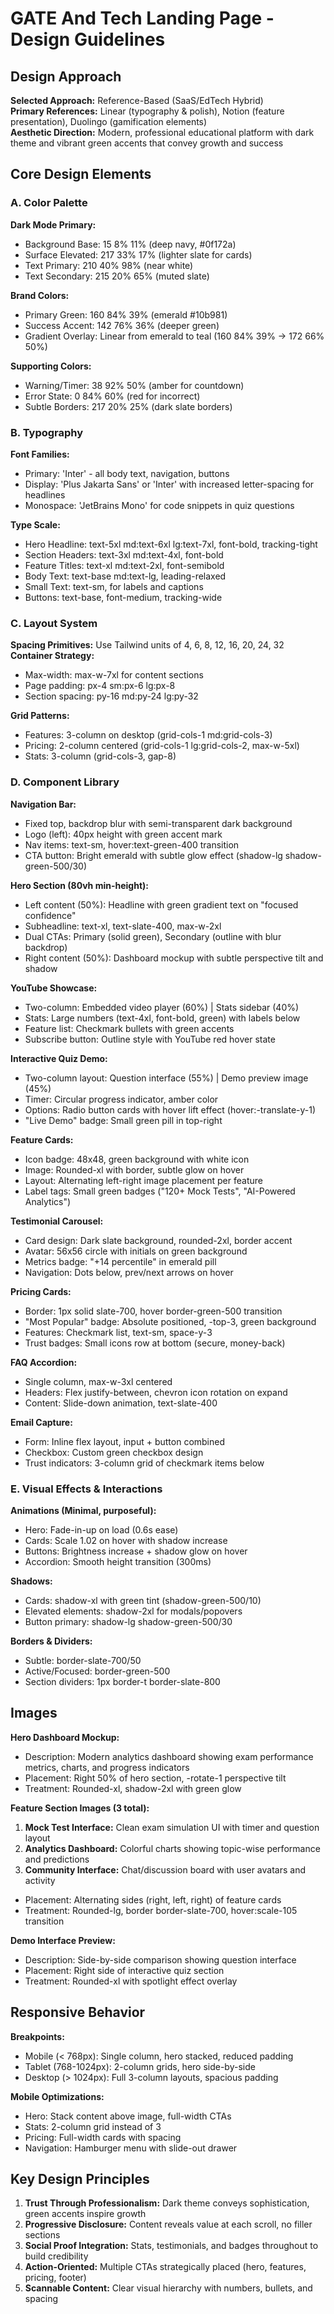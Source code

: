 # GATE And Tech Landing Page - Design Guidelines

## Design Approach

**Selected Approach:** Reference-Based (SaaS/EdTech Hybrid)  
**Primary References:** Linear (typography & polish), Notion (feature presentation), Duolingo (gamification elements)  
**Aesthetic Direction:** Modern, professional educational platform with dark theme and vibrant green accents that convey growth and success

## Core Design Elements

### A. Color Palette

**Dark Mode Primary:**
- Background Base: 15 8% 11% (deep navy, #0f172a)
- Surface Elevated: 217 33% 17% (lighter slate for cards)
- Text Primary: 210 40% 98% (near white)
- Text Secondary: 215 20% 65% (muted slate)

**Brand Colors:**
- Primary Green: 160 84% 39% (emerald #10b981)
- Success Accent: 142 76% 36% (deeper green)
- Gradient Overlay: Linear from emerald to teal (160 84% 39% → 172 66% 50%)

**Supporting Colors:**
- Warning/Timer: 38 92% 50% (amber for countdown)
- Error State: 0 84% 60% (red for incorrect)
- Subtle Borders: 217 20% 25% (dark slate borders)

### B. Typography

**Font Families:**
- Primary: 'Inter' - all body text, navigation, buttons
- Display: 'Plus Jakarta Sans' or 'Inter' with increased letter-spacing for headlines
- Monospace: 'JetBrains Mono' for code snippets in quiz questions

**Type Scale:**
- Hero Headline: text-5xl md:text-6xl lg:text-7xl, font-bold, tracking-tight
- Section Headers: text-3xl md:text-4xl, font-bold
- Feature Titles: text-xl md:text-2xl, font-semibold
- Body Text: text-base md:text-lg, leading-relaxed
- Small Text: text-sm, for labels and captions
- Buttons: text-base, font-medium, tracking-wide

### C. Layout System

**Spacing Primitives:** Use Tailwind units of 4, 6, 8, 12, 16, 20, 24, 32  
**Container Strategy:**
- Max-width: max-w-7xl for content sections
- Page padding: px-4 sm:px-6 lg:px-8
- Section spacing: py-16 md:py-24 lg:py-32

**Grid Patterns:**
- Features: 3-column on desktop (grid-cols-1 md:grid-cols-3)
- Pricing: 2-column centered (grid-cols-1 lg:grid-cols-2, max-w-5xl)
- Stats: 3-column (grid-cols-3, gap-8)

### D. Component Library

**Navigation Bar:**
- Fixed top, backdrop blur with semi-transparent dark background
- Logo (left): 40px height with green accent mark
- Nav items: text-sm, hover:text-green-400 transition
- CTA button: Bright emerald with subtle glow effect (shadow-lg shadow-green-500/30)

**Hero Section (80vh min-height):**
- Left content (50%): Headline with green gradient text on "focused confidence"
- Subheadline: text-xl, text-slate-400, max-w-2xl
- Dual CTAs: Primary (solid green), Secondary (outline with blur backdrop)
- Right content (50%): Dashboard mockup with subtle perspective tilt and shadow

**YouTube Showcase:**
- Two-column: Embedded video player (60%) | Stats sidebar (40%)
- Stats: Large numbers (text-4xl, font-bold, green) with labels below
- Feature list: Checkmark bullets with green accents
- Subscribe button: Outline style with YouTube red hover state

**Interactive Quiz Demo:**
- Two-column layout: Question interface (55%) | Demo preview image (45%)
- Timer: Circular progress indicator, amber color
- Options: Radio button cards with hover lift effect (hover:-translate-y-1)
- "Live Demo" badge: Small green pill in top-right

**Feature Cards:**
- Icon badge: 48x48, green background with white icon
- Image: Rounded-xl with border, subtle glow on hover
- Layout: Alternating left-right image placement per feature
- Label tags: Small green badges ("120+ Mock Tests", "AI-Powered Analytics")

**Testimonial Carousel:**
- Card design: Dark slate background, rounded-2xl, border accent
- Avatar: 56x56 circle with initials on green background
- Metrics badge: "+14 percentile" in emerald pill
- Navigation: Dots below, prev/next arrows on hover

**Pricing Cards:**
- Border: 1px solid slate-700, hover border-green-500 transition
- "Most Popular" badge: Absolute positioned, -top-3, green background
- Features: Checkmark list, text-sm, space-y-3
- Trust badges: Small icons row at bottom (secure, money-back)

**FAQ Accordion:**
- Single column, max-w-3xl centered
- Headers: Flex justify-between, chevron icon rotation on expand
- Content: Slide-down animation, text-slate-400

**Email Capture:**
- Form: Inline flex layout, input + button combined
- Checkbox: Custom green checkbox design
- Trust indicators: 3-column grid of checkmark items below

### E. Visual Effects & Interactions

**Animations (Minimal, purposeful):**
- Hero: Fade-in-up on load (0.6s ease)
- Cards: Scale 1.02 on hover with shadow increase
- Buttons: Brightness increase + shadow glow on hover
- Accordion: Smooth height transition (300ms)

**Shadows:**
- Cards: shadow-xl with green tint (shadow-green-500/10)
- Elevated elements: shadow-2xl for modals/popovers
- Button primary: shadow-lg shadow-green-500/30

**Borders & Dividers:**
- Subtle: border-slate-700/50
- Active/Focused: border-green-500
- Section dividers: 1px border-t border-slate-800

## Images

**Hero Dashboard Mockup:**
- Description: Modern analytics dashboard showing exam performance metrics, charts, and progress indicators
- Placement: Right 50% of hero section, -rotate-1 perspective tilt
- Treatment: Rounded-xl, shadow-2xl with green glow

**Feature Section Images (3 total):**
1. **Mock Test Interface:** Clean exam simulation UI with timer and question layout
2. **Analytics Dashboard:** Colorful charts showing topic-wise performance and predictions
3. **Community Interface:** Chat/discussion board with user avatars and activity

- Placement: Alternating sides (right, left, right) of feature cards
- Treatment: Rounded-lg, border border-slate-700, hover:scale-105 transition

**Demo Interface Preview:**
- Description: Side-by-side comparison showing question interface
- Placement: Right side of interactive quiz section
- Treatment: Rounded-xl with spotlight effect overlay

## Responsive Behavior

**Breakpoints:**
- Mobile (< 768px): Single column, hero stacked, reduced padding
- Tablet (768-1024px): 2-column grids, hero side-by-side
- Desktop (> 1024px): Full 3-column layouts, spacious padding

**Mobile Optimizations:**
- Hero: Stack content above image, full-width CTAs
- Stats: 2-column grid instead of 3
- Pricing: Full-width cards with spacing
- Navigation: Hamburger menu with slide-out drawer

## Key Design Principles

1. **Trust Through Professionalism:** Dark theme conveys sophistication, green accents inspire growth
2. **Progressive Disclosure:** Content reveals value at each scroll, no filler sections
3. **Social Proof Integration:** Stats, testimonials, and badges throughout to build credibility
4. **Action-Oriented:** Multiple CTAs strategically placed (hero, features, pricing, footer)
5. **Scannable Content:** Clear visual hierarchy with numbers, bullets, and spacing